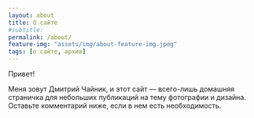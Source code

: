 ```yaml
---
layout: about
title: О сайте
#subtitle: 
permalink: /about/
feature-img: "assets/img/about-feature-img.jpeg"
tags: [о сайте, архив]
---
```


Привет!

Меня зовут Дмитрий Чайник, и этот сайт — всего-лишь домашняя страничка для небольших публикаций на тему фотографии и дизайна. Оставьте комментарий ниже, если в нем есть необходимость.

